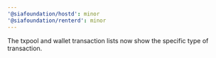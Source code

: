 ```yaml
---
'@siafoundation/hostd': minor
'@siafoundation/renterd': minor
---
```


The txpool and wallet transaction lists now show the specific type of transaction.
